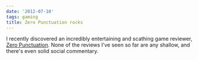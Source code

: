 ```yaml
---
date: '2012-07-10'
tags: gaming
title: Zero Punctuation rocks
---
```


I recently discovered an incredibly entertaining and scathing game
reviewer, [Zero Punctuation]. None of the reviews I\'ve seen so far are
any shallow, and there\'s even solid social commentary.

  [Zero Punctuation]: http://www.escapistmagazine.com/videos/view/zero-punctuation
